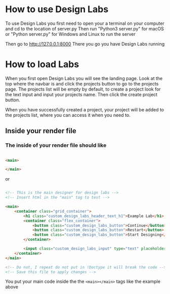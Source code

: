# How to use Design Labs

 To use Design Labs you first need to open your a terminal on your computer and cd to the location of server.py
 Then run "Python3 server.py" for macOS
 or "Python server.py" for Windows and Linux to run the server

 Then go to http://127.0.0.1:8000
 There you go you have Design Labs running

# How to load Labs

 When you first open Design Labs you will see the landing page. Look at the top where the navbar is and click the projects button to go to the projects page. The projects list will be empty by default, to create a project look for the text input and input your projects name. Then click the create project button.

 When you have successfully created a project, your project will be added to the projects list, where you can access it when you need to.

## Inside your render file
### The inside of your render file should like
```html

<main>

</main>

```
or
```html

<!-- This is the main designer for design labs -->
<!-- Insert html in the "main" tag to test -->

<main>
    <container class="grid_container">
        <h1 class="custom_design_labs_header_text_h1">Example Lab</h1>
        <container class="flex_container">
            <button class="custom_design_labs_button">Continue</button>
            <button class="custom_design_labs_button">Restart</button>
            <button class="custom_design_labs_button">Start Designing</button>
        </container>

        <input class="custom_design_labs_input" type="text" placeholder="Example Input"/>
    </container>
</main>

<!-- Do not, I repeat do not put in !Doctype it will break the code -->
<!-- Save this file to apply changes -->

 ```

You put your main code inside the the ```<main></main>``` tags like the example above